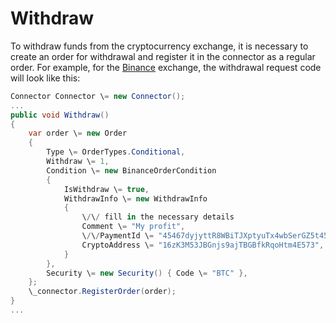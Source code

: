 # Withdraw

To withdraw funds from the cryptocurrency exchange, it is necessary to create an order for withdrawal and register it in the connector as a regular order. For example, for the [Binance](Binance.md) exchange, the withdrawal request code will look like this:

```cs
Connector Connector \= new Connector();		
...   
public void Withdraw()
{         				
	var order \= new Order
	{
		Type \= OrderTypes.Conditional,
		Withdraw \= 1,
		Condition \= new BinanceOrderCondition
		{
			IsWithdraw \= true,
			WithdrawInfo \= new WithdrawInfo
			{
				\/\/ fill in the necessary details
				Comment \= "My profit",
				\/\/PaymentId \= "45467dyjyttR8WBiTJXptyuTx4wbSerGZ5t45", \/\/Riple
				CryptoAddress \= "16zK3M53JBGnjs9ajTBGBfkRqoHtm4E573",
			}
		},
		Security \= new Security() { Code \= "BTC" },
	};
	\_connector.RegisterOrder(order);
}
...
							
```

